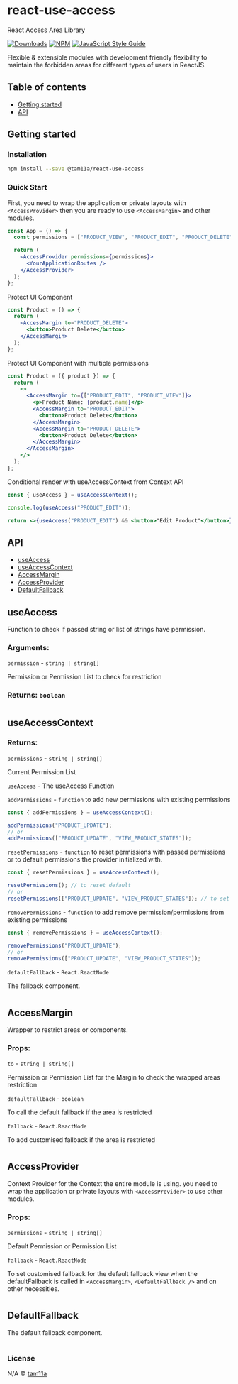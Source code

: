 # react-use-access

React Access Area Library

[![Downloads](https://img.shields.io/npm/dm/@tam11a/react-use-access.svg)](https://www.npmjs.com/package/@tam11a/react-use-access) [![NPM](https://img.shields.io/npm/v/@tam11a/react-use-access.svg)](https://www.npmjs.com/package/@tam11a/react-use-access) [![JavaScript Style Guide](https://img.shields.io/badge/code_style-standard-brightgreen.svg)](https://standardjs.com)

Flexible & extensible modules with development friendly flexibility to maintain the forbidden areas for different types of users in ReactJS.

## Table of contents

- [Getting started](#getting-started)
- [API](#api)

## Getting started

### Installation

```bash
npm install --save @tam11a/react-use-access
```

### Quick Start

First, you need to wrap the application or private layouts with `<AccessProvider>` then you are ready to use `<AccessMargin>` and other modules.

```jsx
const App = () => {
  const permissions = ["PRODUCT_VIEW", "PRODUCT_EDIT", "PRODUCT_DELETE"];

  return (
    <AccessProvider permissions={permissions}>
      <YourApplicationRoutes />
    </AccessProvider>
  );
};
```

Protect UI Component

```jsx
const Product = () => {
  return (
    <AccessMargin to="PRODUCT_DELETE">
      <button>Product Delete</button>
    </AccessMargin>
  );
};
```

Protect UI Component with multiple permissions

```jsx
const Product = ({ product }) => {
  return (
    <>
      <AccessMargin to={["PRODUCT_EDIT", "PRODUCT_VIEW"]}>
        <p>Product Name: {product.name}</p>
        <AccessMargin to="PRODUCT_EDIT">
          <button>Product Delete</button>
        </AccessMargin>
        <AccessMargin to="PRODUCT_DELETE">
          <button>Product Delete</button>
        </AccessMargin>
      </AccessMargin>
    </>
  );
};
```

Conditional render with useAccessContext from Context API

```jsx
const { useAccess } = useAccessContext();

console.log(useAccess("PRODUCT_EDIT"));

return <>{useAccess("PRODUCT_EDIT") && <button>"Edit Product"</button>}</>;
```

## API

- [useAccess](#useAccess)
- [useAccessContext](#useAccessContext)
- [AccessMargin](#AccessMargin)
- [AccessProvider](#AccessProvider)
- [DefaultFallback](#DefaultFallback)

## useAccess

Function to check if passed string or list of strings have permission.

### Arguments:

`permission` - `string | string[]`

Permission or Permission List to check for restriction

### Returns: `boolean`

#

## useAccessContext

### Returns:

`permissions` - `string | string[]`

Current Permission List

`useAccess` - The [useAccess](#useaccess) Function

`addPermissions` - `function` to add new permissions with existing permissions

```jsx
const { addPermissions } = useAccessContext();

addPermissions("PRODUCT_UPDATE");
// or
addPermissions(["PRODUCT_UPDATE", "VIEW_PRODUCT_STATES"]);
```

`resetPermissions` - `function` to reset permissions with passed permissions or to default permissions the provider initialized with.

```jsx
const { resetPermissions } = useAccessContext();

resetPermissions(); // to reset default
// or
resetPermissions(["PRODUCT_UPDATE", "VIEW_PRODUCT_STATES"]); // to set only these permissions
```

`removePermissions` - `function` to add remove permission/permissions from existing permissions

```jsx
const { removePermissions } = useAccessContext();

removePermissions("PRODUCT_UPDATE");
// or
removePermissions(["PRODUCT_UPDATE", "VIEW_PRODUCT_STATES"]);
```

`defaultFallback` - `React.ReactNode`

The fallback component.

#

## AccessMargin

Wrapper to restrict areas or components.

### Props:

`to` - `string | string[]`

Permission or Permission List for the Margin to check the wrapped areas restriction

`defaultFallback` - `boolean`

To call the default fallback if the area is restricted

`fallback` - `React.ReactNode`

To add customised fallback if the area is restricted

#

## AccessProvider

Context Provider for the Context the entire module is using. you need to wrap the application or private layouts with `<AccessProvider>` to use other modules.

### Props:

`permissions` - `string | string[]`

Default Permission or Permission List

`fallback` - `React.ReactNode`

To set customised fallback for the default fallback view when the defaultFallback is called in `<AccessMargin>`, `<DefaultFallback />` and on other necessities.

#

## DefaultFallback

The default fallback component.

#

### License

N/A © [tam11a](https://github.com/tam11a)
